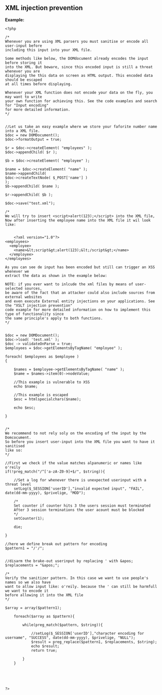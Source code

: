 
XML injection prevention
-------

**Example:**

   		
	<?php

	/*
	Whenever you are using XML parsers you must sanitise or encode all user-input before 
	including this input into your XML file.

	Some methods like below, the DOMdocument already encodes the input before storing it
	into the XML. But beware, since this encoded input is still a threat whenever you are
	displaying the this data on screen as HTML output. This encoded data should be escaped
	at all times before displaying.
	
	Whenever your XML function does not encode your data on the fly, you may want to write
	your own function for achieving this. See the code examples and search for "Input encoding"
	for more detailed information.
	*/
	
	
	//Let us take an easy example where we store your faforite number name into a XML file.
	$doc = new DOMDocument();
	$doc->formatOutput = true;

	$r = $doc->createElement( "employees" );
	$doc->appendChild( $r );

	$b = $doc->createElement( "employee" );

	$name = $doc->createElement( "name" );
	$name->appendChild(
	$doc->createTextNode( $_POST['name'] )
	);
	$b->appendChild( $name );

	$r->appendChild( $b );

	$doc->save("test.xml");
	
	/*
	We will try to insert <script>alert(123);</script> into the XML file,
	Now after inserting the employee name into the XML file it wil look like:
	

		<?xml version="1.0"?>
	<employees>
	  <employee>
		<name>&lt;script&gt;alert(123);&lt;/script&gt;</name>
	  </employee>
	</employees>
	
	As you can see de input has been encoded but still can trigger an XSS whenever we
	extract the data as shown in the example below:
	
	NOTE: if you ever want to inlcude the xml files by means of user-selected sources,
	be aware of the fact that an attacker could also include sources from external websites
	and even execute External entity injections on your applications. See the "XSLT injection prevention"
	code example for more detailed information on how to implement this type of functionality since
	the same principle's apply to both functions.
	*/

		
	$doc = new DOMDocument();
	$doc->load( 'test.xml' );
	$doc -> validateOnParse = true;
	$employees = $doc->getElementsByTagName( "employee" );
	
	foreach( $employees as $employee )
	{
	
		$names = $employee->getElementsByTagName( "name" );
		$name = $names->item(0)->nodeValue;
	
		//This example is vulnerable to XSS
		echo $name;
		
		//This example is escaped
		$esc = htmlspecialchars($name);
		
		echo $esc;

	}

		
	/*
	We recommend to not rely soly on the encoding of the input by the Domcocument.
	So before you insert user-input into the XML file you want to have it sanitised
	like so:
	*/

	//First we check if the value matches alpanumeric or names like o'reily
	if(!preg_match("/^['a-zA-Z0-9]+$/", $string)){

		//Set a log for whenever there is unexpected userinput with a threat level
		setLog($_SESSION['userID'],"invalid expected input", "FAIL", date(dd-mm-yyyy), $privelige, "MOD");

		/*
		Set counter if counter hits 3 the users session must terminated
		After 3 session terminations the user acount must be blocked
		*/
		setCounter(1);

		die;

	}

	//here we define break out pattern for encoding
	$pattern1 = "/'/";


	//disarm the brake-out userinput by replacing ' with &apos;	
	$replacements = "&apos;";
	
	/*
	Verify the sanitizer pattern. In this case we want to use people's names so we also have
	want to allow input like: o'reily. because the ' can still be harmfull we want to encode it
	before allowing it into the XML file
	*/

	$array = array($pattern1);

		foreach($array as $pattern){	

			while(preg_match($pattern, $string)){
			
				//setLog($_SESSION['userID'],"character encoding for username", "SUCCESS", date(dd-mm-yyyy), $privelige, "NULL");
				$result = preg_replace($pattern1, $replacements, $string);
				echo $result;
				return true;	
						
			}		
		}

	
	

	
	?> 